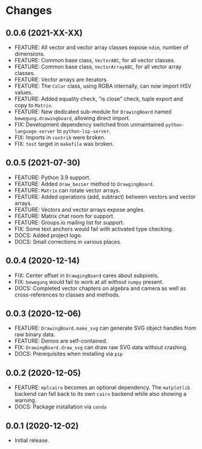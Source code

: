 # Changes

## 0.0.6 (2021-XX-XX)

- FEATURE: All vector and vector array classes expose `ndim`, number of dimensions.
- FEATURE: Common base class, `VectorABC`, for all vector classes.
- FEATURE: Common base class, `VectorArrayABC`, for all vector array classes.
- FEATURE: Vector arrays are iterators.
- FEATURE: The `Color` class, using RGBA internally, can now import HSV values.
- FEATURE: Added equality check, "is close" check, tuple export and copy to `Matrix`.
- FEATURE: New dedicated sub-module for `DrawingBoard` named `bewegung.drawingboard`, allowing direct import.
- FIX: Development dependency switched from unmaintained `python-language-server` to `python-lsp-server`.
- FIX: Imports in `contrib` were broken.
- FIX: `test` target in `makefile` was broken.

## 0.0.5 (2021-07-30)

- FEATURE: Python 3.9 support.
- FEATURE: Added `draw_bezier` method to `DrawgingBoard`.
- FEATURE: `Matrix` can rotate vector arrays.
- FEATURE: Added operations (add, subtract) between vectors and vector arrays.
- FEATURE: Vectors and vector arrays expose angles.
- FEATURE: Matrix chat room for support.
- FEATURE: Groups.io mailing list for support.
- FIX: Some text anchors would fail with activated type checking.
- DOCS: Added project logo.
- DOCS: Small corrections in various places.

## 0.0.4 (2020-12-14)

- FIX: Center offset in `DrawgingBoard` cares about subpixels.
- FIX: `bewegung` would fail to work at all without `numpy` present.
- DOCS: Completed vector chapters on algebra and camera as well as cross-references to classes and methods.

## 0.0.3 (2020-12-06)

- FEATURE: `DrawingBoard.make_svg` can generate SVG object handles from raw binary data.
- FEATURE: Demos are self-contained.
- FIX: `DrawingBoard.draw_svg` can draw raw SVG data without crashing.
- DOCS: Prerequisites when installing via `pip`

## 0.0.2 (2020-12-05)

- FEATURE: `mplcairo` becomes an optional dependency. The `matplotlib` backend can fall back to its own `cairo` backend while also showing a warning.
- DOCS: Package installation via `conda`

## 0.0.1 (2020-12-02)

- Initial release.
